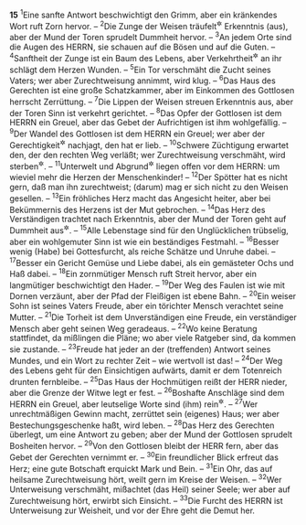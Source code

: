 __15__
<sup>1</sup>Eine sanfte Antwort beschwichtigt den Grimm, aber ein kränkendes Wort ruft Zorn hervor. –
<sup>2</sup>Die Zunge der Weisen träufelt<sup title="= spricht">&#x2732;</sup> Erkenntnis (aus), aber der Mund der Toren sprudelt Dummheit hervor. –
<sup>3</sup>An jedem Orte sind die Augen des HERRN, sie schauen auf die Bösen und auf die Guten. –
<sup>4</sup>Sanftheit der Zunge ist ein Baum des Lebens, aber Verkehrtheit<sup title="= Bosheit">&#x2732;</sup> an ihr schlägt dem Herzen Wunden. –
<sup>5</sup>Ein Tor verschmäht die Zucht seines Vaters; wer aber Zurechtweisung annimmt, wird klug. –
<sup>6</sup>Das Haus des Gerechten ist eine große Schatzkammer, aber im Einkommen des Gottlosen herrscht Zerrüttung. –
<sup>7</sup>Die Lippen der Weisen streuen Erkenntnis aus, aber der Toren Sinn ist verkehrt gerichtet. –
<sup>8</sup>Das Opfer der Gottlosen ist dem HERRN ein Greuel, aber das Gebet der Aufrichtigen ist ihm wohlgefällig. –
<sup>9</sup>Der Wandel des Gottlosen ist dem HERRN ein Greuel; wer aber der Gerechtigkeit<sup title="= dem Rechttun">&#x2732;</sup> nachjagt, den hat er lieb. –
<sup>10</sup>Schwere Züchtigung erwartet den, der den rechten Weg verläßt; wer Zurechtweisung verschmäht, wird sterben<sup title="oder: geht zugrunde">&#x2732;</sup>. –
<sup>11</sup>Unterwelt und Abgrund<sup title="= Hölle">&#x2732;</sup> liegen offen vor dem HERRN: um wieviel mehr die Herzen der Menschenkinder! –
<sup>12</sup>Der Spötter hat es nicht gern, daß man ihn zurechtweist; (darum) mag er sich nicht zu den Weisen gesellen. –
<sup>13</sup>Ein fröhliches Herz macht das Angesicht heiter, aber bei Bekümmernis des Herzens ist der Mut gebrochen. –
<sup>14</sup>Das Herz des Verständigen trachtet nach Erkenntnis, aber der Mund der Toren geht auf Dummheit aus<sup title="oder: gefällt sich in Narrheit">&#x2732;</sup>. –
<sup>15</sup>Alle Lebenstage sind für den Unglücklichen trübselig, aber ein wohlgemuter Sinn ist wie ein beständiges Festmahl. –
<sup>16</sup>Besser wenig (Habe) bei Gottesfurcht, als reiche Schätze und Unruhe dabei. –
<sup>17</sup>Besser ein Gericht Gemüse und Liebe dabei, als ein gemästeter Ochs und Haß dabei. –
<sup>18</sup>Ein zornmütiger Mensch ruft Streit hervor, aber ein langmütiger beschwichtigt den Hader. –
<sup>19</sup>Der Weg des Faulen ist wie mit Dornen verzäunt, aber der Pfad der Fleißigen ist ebene Bahn. –
<sup>20</sup>Ein weiser Sohn ist seines Vaters Freude, aber ein törichter Mensch verachtet seine Mutter. –
<sup>21</sup>Die Torheit ist dem Unverständigen eine Freude, ein verständiger Mensch aber geht seinen Weg geradeaus. –
<sup>22</sup>Wo keine Beratung stattfindet, da mißlingen die Pläne; wo aber viele Ratgeber sind, da kommen sie zustande. –
<sup>23</sup>Freude hat jeder an der (treffenden) Antwort seines Mundes, und ein Wort zu rechter Zeit – wie wertvoll ist das! –
<sup>24</sup>Der Weg des Lebens geht für den Einsichtigen aufwärts, damit er dem Totenreich drunten fernbleibe. –
<sup>25</sup>Das Haus der Hochmütigen reißt der HERR nieder, aber die Grenze der Witwe legt er fest. –
<sup>26</sup>Boshafte Anschläge sind dem HERRN ein Greuel, aber leutselige Worte sind (ihm) rein<sup title="oder: wohlgefällig">&#x2732;</sup>. –
<sup>27</sup>Wer unrechtmäßigen Gewinn macht, zerrüttet sein (eigenes) Haus; wer aber Bestechungsgeschenke haßt, wird leben. –
<sup>28</sup>Das Herz des Gerechten überlegt, um eine Antwort zu geben; aber der Mund der Gottlosen sprudelt Bosheiten hervor. –
<sup>29</sup>Von den Gottlosen bleibt der HERR fern, aber das Gebet der Gerechten vernimmt er. –
<sup>30</sup>Ein freundlicher Blick erfreut das Herz; eine gute Botschaft erquickt Mark und Bein. –
<sup>31</sup>Ein Ohr, das auf heilsame Zurechtweisung hört, weilt gern im Kreise der Weisen. –
<sup>32</sup>Wer Unterweisung verschmäht, mißachtet (das Heil) seiner Seele; wer aber auf Zurechtweisung hört, erwirbt sich Einsicht. –
<sup>33</sup>Die Furcht des HERRN ist Unterweisung zur Weisheit, und vor der Ehre geht die Demut her.